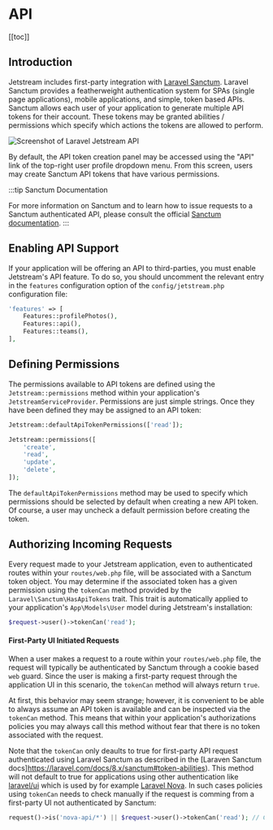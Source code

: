 # API

[[toc]]

## Introduction

Jetstream includes first-party integration with [Laravel Sanctum](https://laravel.com/docs/sanctum). Laravel Sanctum provides a featherweight authentication system for SPAs (single page applications), mobile applications, and simple, token based APIs. Sanctum allows each user of your application to generate multiple API tokens for their account. These tokens may be granted abilities / permissions which specify which actions the tokens are allowed to perform.

![Screenshot of Laravel Jetstream API](./../../assets/img/api.png)

By default, the API token creation panel may be accessed using the "API" link of the top-right user profile dropdown menu. From this screen, users may create Sanctum API tokens that have various permissions.

:::tip Sanctum Documentation

For more information on Sanctum and to learn how to issue requests to a Sanctum authenticated API, please consult the official [Sanctum documentation](https://laravel.com/docs/sanctum).
:::

## Enabling API Support

If your application will be offering an API to third-parties, you must enable Jetstream's API feature. To do so, you should uncomment the relevant entry in the `features` configuration option of the `config/jetstream.php` configuration file:

```php
'features' => [
    Features::profilePhotos(),
    Features::api(),
    Features::teams(),
],
```

## Defining Permissions

The permissions available to API tokens are defined using the `Jetstream::permissions` method within your application's `JetstreamServiceProvider`. Permissions are just simple strings. Once they have been defined they may be assigned to an API token:

```php
Jetstream::defaultApiTokenPermissions(['read']);

Jetstream::permissions([
    'create',
    'read',
    'update',
    'delete',
]);
```

The `defaultApiTokenPermissions` method may be used to specify which permissions should be selected by default when creating a new API token. Of course, a user may uncheck a default permission before creating the token.

## Authorizing Incoming Requests

Every request made to your Jetstream application, even to authenticated routes within your `routes/web.php` file, will be associated with a Sanctum token object. You may determine if the associated token has a given permission using the `tokenCan` method provided by the `Laravel\Sanctum\HasApiTokens` trait. This trait is automatically applied to your application's `App\Models\User` model during Jetstream's installation:

```php
$request->user()->tokenCan('read');
```

#### First-Party UI Initiated Requests

When a user makes a request to a route within your `routes/web.php` file, the request will typically be authenticated by Sanctum through a cookie based `web` guard. Since the user is making a first-party request through the application UI in this scenario, the `tokenCan` method will always return `true`.

At first, this behavior may seem strange; however, it is convenient to be able to always assume an API token is available and can be inspected via the `tokenCan` method. This means that within your application's authorizations policies you may always call this method without fear that there is no token associated with the request.

Note that the `tokenCan` only deaults to true for first-party API request authenticated using Laravel Sanctum as described in the [Laraven Sanctum docs]https://laravel.com/docs/8.x/sanctum#token-abilities). This method will not default to true for applications using other authentication like [laravel/ui](https://github.com/laravel/ui) which is used by for example [Laravel Nova](https://nova.laravel.com/). In such cases policies using `tokenCan` needs to check manually if the request is comming from a first-party UI not authenticated by Sanctum:

```php
request()->is('nova-api/*') || $request->user()->tokenCan('read'); // Check if an API request from Laravel Nova
```
